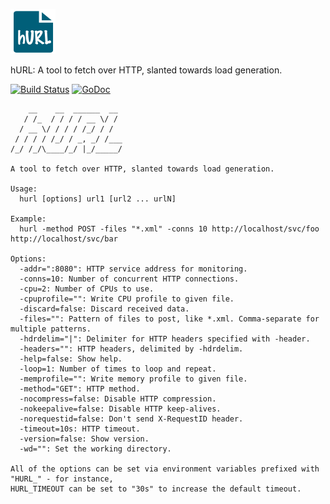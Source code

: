 ![logo](media/logo72.png)

hURL: A tool to fetch over HTTP, slanted towards load generation.

[![Build Status](https://travis-ci.org/ancientlore/hurl.svg?branch=master)](https://travis-ci.org/ancientlore/hurl)
[![GoDoc](https://godoc.org/github.com/ancientlore/hurl?status.svg)](https://godoc.org/github.com/ancientlore/hurl)

	    __    __  ______  __ 
	   / /_  / / / / __ \/ / 
	  / __ \/ / / / /_/ / /  
	 / / / / /_/ / _, _/ /___
	/_/ /_/\____/_/ |_/_____/
                         
	A tool to fetch over HTTP, slanted towards load generation.

	Usage:
	  hurl [options] url1 [url2 ... urlN]

	Example:
	  hurl -method POST -files "*.xml" -conns 10 http://localhost/svc/foo http://localhost/svc/bar

	Options:
	  -addr=":8080": HTTP service address for monitoring.
	  -conns=10: Number of concurrent HTTP connections.
	  -cpu=2: Number of CPUs to use.
	  -cpuprofile="": Write CPU profile to given file.
	  -discard=false: Discard received data.
	  -files="": Pattern of files to post, like *.xml. Comma-separate for multiple patterns.
	  -hdrdelim="|": Delimiter for HTTP headers specified with -header.
	  -headers="": HTTP headers, delimited by -hdrdelim.
	  -help=false: Show help.
	  -loop=1: Number of times to loop and repeat.
	  -memprofile="": Write memory profile to given file.
	  -method="GET": HTTP method.
	  -nocompress=false: Disable HTTP compression.
	  -nokeepalive=false: Disable HTTP keep-alives.
	  -norequestid=false: Don't send X-RequestID header.
	  -timeout=10s: HTTP timeout.
	  -version=false: Show version.
	  -wd="": Set the working directory.

	All of the options can be set via environment variables prefixed with "HURL_" - for instance,
	HURL_TIMEOUT can be set to "30s" to increase the default timeout.
